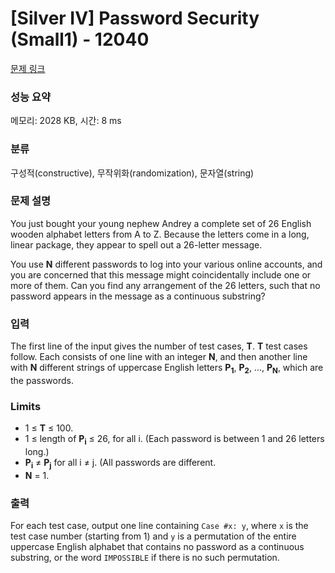 # [Silver IV] Password Security (Small1) - 12040 

[문제 링크](https://www.acmicpc.net/problem/12040) 

### 성능 요약

메모리: 2028 KB, 시간: 8 ms

### 분류

구성적(constructive), 무작위화(randomization), 문자열(string)

### 문제 설명

<p>You just bought your young nephew Andrey a complete set of 26 English wooden alphabet letters from A to Z. Because the letters come in a long, linear package, they appear to spell out a 26-letter message.</p>

<p>You use <strong>N</strong> different passwords to log into your various online accounts, and you are concerned that this message might coincidentally include one or more of them. Can you find any arrangement of the 26 letters, such that no password appears in the message as a continuous substring?</p>

### 입력 

 <p>The first line of the input gives the number of test cases, <strong>T</strong>. <strong>T</strong> test cases follow. Each consists of one line with an integer <strong>N</strong>, and then another line with <strong>N</strong> different strings of uppercase English letters <strong>P<sub>1</sub></strong>, <strong>P<sub>2</sub></strong>, ..., <strong>P<sub>N</sub></strong>, which are the passwords.</p>

<h3>Limits</h3>

<ul>
	<li>1 ≤ <strong>T</strong> ≤ 100.</li>
	<li>1 ≤ length of <strong>P<sub>i</sub></strong> ≤ 26, for all i. (Each password is between 1 and 26 letters long.)</li>
	<li><strong>P<sub>i</sub></strong> ≠ <strong>P<sub>j</sub></strong> for all i ≠ j. (All passwords are different.</li>
	<li><strong>N</strong> = 1.</li>
</ul>

### 출력 

 <p>For each test case, output one line containing <code>Case #x: y</code>, where <code>x</code> is the test case number (starting from 1) and <code>y</code> is a permutation of the entire uppercase English alphabet that contains no password as a continuous substring, or the word <code>IMPOSSIBLE</code> if there is no such permutation.</p>

